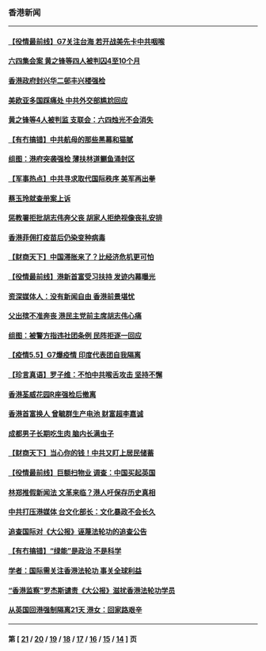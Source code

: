 ### 香港新闻
---
#### [【役情最前线】G7关注台海 若开战美先卡中共咽喉](../../pages/ncid1349362/n12929313.md) 
#### [六四集会案 黄之锋等四人被判囚4至10个月](../../pages/ncid1349362/n12929624.md) 
#### [香港政府封兴华二邨丰兴楼强检](../../pages/ncid1349362/n12929588.md) 
#### [美欧亚多国踩痛处 中共外交部尴尬回应](../../pages/ncid1349362/n12928984.md) 
#### [黄之锋等4人被判监 支联会：六四烛光不会消失](../../pages/ncid1349362/n12928844.md) 
#### [【有冇搞错】中共航母的那些黑幕和猫腻](../../pages/ncid1349362/n12927153.md) 
#### [组图：港府突袭强检 薄扶林道鲗鱼涌封区](../../pages/ncid1349362/n12927890.md) 
#### [【军事热点】中共寻求取代国际秩序 美军再出拳](../../pages/ncid1349362/n12924453.md) 
#### [蔡玉玲就查册案上诉](../../pages/ncid1349362/n12927375.md) 
#### [惩教署拒批胡志伟奔父丧 胡家人拒绝视像丧礼安排](../../pages/ncid1349362/n12927352.md) 
#### [香港菲佣打疫苗后仍染变种病毒](../../pages/ncid1349362/n12927319.md) 
#### [【财商天下】中国滞胀来了？比经济危机更可怕](../../pages/ncid1349362/n12926610.md) 
#### [【役情最前线】港新首富受习扶持 发迹内幕曝光](../../pages/ncid1349362/n12926847.md) 
#### [资深媒体人：没有新闻自由 香港前景堪忧](../../pages/ncid1349362/n12926748.md) 
#### [父出殡不准奔丧 港民主党前主席胡志伟心痛](../../pages/ncid1349362/n12925897.md) 
#### [组图：被警方指违社团条例 民阵拒逐一回应](../../pages/ncid1349362/n12925684.md) 
#### [【疫情5.5】G7爆疫情 印度代表团自我隔离](../../pages/ncid1349362/n12925715.md) 
#### [【珍言真语】罗子维：不怕中共喉舌攻击 坚持不懈](../../pages/ncid1349362/n12925324.md) 
#### [香港荃威花园R座强检后撤离](../../pages/ncid1349362/n12924897.md) 
#### [香港首富换人 曾毓群生产电池 财富超李嘉诚](../../pages/ncid1349362/n12924887.md) 
#### [成都男子长期吃生肉 脑内长满虫子](../../pages/ncid1349362/n12924953.md) 
#### [【财商天下】当心你的钱！中共又盯上居民储蓄](../../pages/ncid1349362/n12924259.md) 
#### [【役情最前线】巨额扫物业 调查：中国买起英国](../../pages/ncid1349362/n12924642.md) 
#### [林郑推假新闻法 文革来临？港人吁保存历史真相](../../pages/ncid1349362/n12924297.md) 
#### [中共打压港媒体 台文化部长：文化暴政不会长久](../../pages/ncid1349362/n12921528.md) 
#### [追查国际对《大公报》诬蔑法轮功的追查公告](../../pages/ncid1349362/n12924238.md) 
#### [【有冇搞错】“绿能”是政治 不是科学](../../pages/ncid1349362/n12922287.md) 
#### [学者：国际需关注香港法轮功 事关全球利益](../../pages/ncid1349362/n12923618.md) 
#### [“香港监察”罗杰斯谴责《大公报》滋扰香港法轮功学员](../../pages/ncid1349362/n12923812.md) 
#### [从英国回港强制隔离21天 港女：回家路艰辛](../../pages/ncid1349362/n12923178.md) 

---
#### 第 [ [21](./21.md) / [20](./20.md) / [19](./19.md) / [18](./18.md) / [17](./17.md) / [16](./16.md) / [15](./15.md) / [14](./14.md) ] 页
